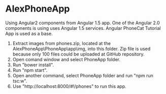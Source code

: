 # AlexPhoneApp
Using Angular2 components from Angular 1.5 app. One of the Angular 2.0 components is using uses Angular 1.5 services. 
Angular PhoneCat Tutorial App is used as a base.

1. Extract images from phones.zip, located at the AlexPhoneApp\PhoneApp\app\img, into this folder. Zip file is used because only 100 files could be uploaded at GitHub repository.
2. Open comand window and select PhoneApp folder.
3. Run "bower install".
4. Run "npm start".
5. Open another command, select PhoneApp folder and run "npm run tsc:w".
6. Use "http://localhost:8000/#!/phones" to run this app.

